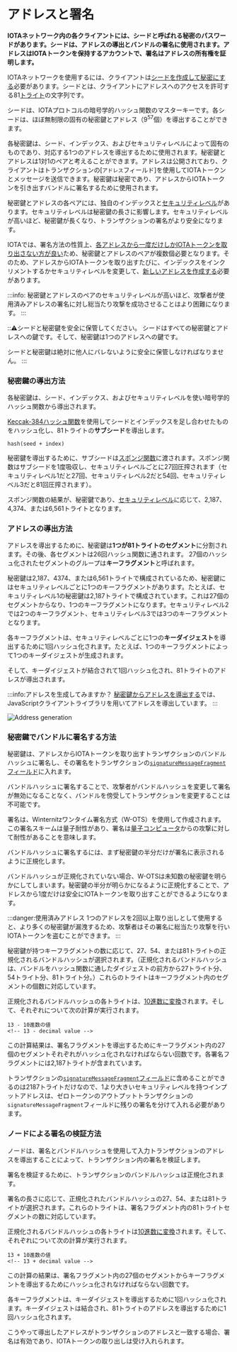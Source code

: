 # アドレスと署名
<!-- # Addresses and signatures -->

**IOTAネットワーク内の各クライアントには、シードと呼ばれる秘密のパスワードがあります。シードは、アドレスの導出とバンドルの署名に使用されます。アドレスはIOTAトークンを保持するアカウントで、署名はアドレスの所有権を証明します。**
<!-- **Each client in an IOTA network has a secret password called a seed, which is used to derive addresses and to sign bundles. Addresses are the accounts that hold IOTA tokens and signatures prove ownership of an address.** -->

IOTAネットワークを使用するには、クライアントは[シードを作成して秘密にする](root://getting-started/0.1/tutorials/get-started.md)必要があります。シードとは、クライアントにアドレスへのアクセスを許可する81[トライト](../references/tryte-alphabet.md)の文字列です。
<!-- To use an IOTA network, clients must [create a seed and keep it private](root://getting-started/0.1/tutorials/get-started.md). A seed is a string of 81 [trytes](../references/tryte-alphabet.md) that gives a client access to addresses. -->

シードは、IOTAプロトコルの暗号学的ハッシュ関数のマスターキーです。各シードは、ほぼ無制限の固有の秘密鍵とアドレス（9<sup>57</sup>個）を導出することができます。
<!-- Seeds are the master keys to the cryptographic hashing function in the IOTA protocol. Each seed can derive an almost unlimited number of unique private keys and addresses (9<sup>57</sup>). -->

各秘密鍵は、シード、インデックス、およびセキュリティレベルによって固有のものであり、対応する1つのアドレスを導出するために使用されます。秘密鍵とアドレスは1対1のペアと考えることができます。アドレスは公開されており、クライアントはトランザクションの[`アドレス`フィールド]を使用してIOTAトークンとメッセージを送信できます。秘密鍵は秘密であり、アドレスからIOTAトークンを引き出すバンドルに署名するために使用されます。
<!-- Each private key is unique to a seed, index, and security level, and can be used to derive one corresponding address. A private key and an address can be thought of as a pair. Addresses are public and clients can send IOTA tokens and messages to them using the [`address` field] of a transaction. A private key is private and is used to sign bundles that withdraw IOTA tokens from the address. -->

秘密鍵とアドレスの各ペアには、独自のインデックスと[セキュリティレベル](../references/security-levels.md)があります。セキュリティレベルは秘密鍵の長さに影響します。セキュリティレベルが高いほど、秘密鍵が長くなり、トランザクションの署名がより安全になります。
<!-- Each pair of private keys and addresses has its own index and [security level](../references/security-levels.md). The security level affects the length of the private key. The greater the security level, the longer the private key, and the more secure a transaction's signature. -->

IOTAでは、署名方法の性質上、[各アドレスから一度だけしかIOTAトークンを取り出さない方が良い](#address-reuse)ため、秘密鍵とアドレスのペアが複数個必要となります。そのため、アドレスからIOTAトークンを取り出すたびに、インデックスをインクリメントするかセキュリティレベルを変更して、[新しいアドレスを作成する](../how-to-guides/create-an-address.md)必要があります。
<!-- In IOTA, multiple pairs of private keys and addresses are needed because [each address can be withdrawn from (spent) only once](#address-reuse). So, each time you withdraw from an address, you must [create a new address](../how-to-guides/create-an-address.md) by either incrementing the index or changing the security level. -->

:::info:
秘密鍵とアドレスのペアのセキュリティレベルが高いほど、攻撃者が使用済みアドレスの署名に対し総当たり攻撃を成功させることはより困難になります。
:::
<!-- :::info: -->
<!-- The greater the security level of a private key and address pair, the more difficult it is for an attacker to brute force the signature of a spent address. -->
<!-- ::: -->

:::warning:シードと秘密鍵を安全に保管してください。
シードはすべての秘密鍵とアドレスへの鍵です。そして、秘密鍵は1つのアドレスへの鍵です。

シードと秘密鍵は絶対に他人にバレないように安全に保管しなければなりません。
:::
<!-- :::warning:Keep seeds and private keys secure -->
<!-- A seed is the key to all your private keys and addresses. And, a private key is the key to one address. -->
<!--  -->
<!-- You must keep your seeds and private keys secure. -->
<!-- ::: -->

### 秘密鍵の導出方法
<!-- ### How private keys are derived -->

各秘密鍵は、シード、インデックス、およびセキュリティレベルを使い暗号学的ハッシュ関数から導出されます。
<!-- Each private key is derived from a cryptographic hashing function that takes a seed, an index, and a security level. -->

[Keccak-384ハッシュ関数](https://keccak.team/keccak.html)を使用してシードとインデックスを足し合わせたものをハッシュ化し、81トライトの**サブシード**を導出します。
<!-- The seed and index are combined and hashed, using the [Keccak-384 hashing function](https://keccak.team/keccak.html) to derive an 81-tryte **subseed**: -->

    hash(seed + index)

秘密鍵を導出するために、サブシードは[スポンジ関数](https://en.wikipedia.org/wiki/Sponge_function)に渡されます。スポンジ関数はサブシードを1度吸収し、セキュリティレベルごとに27回圧搾されます（セキュリティレベル1だと27回、セキュリティレベル2だと54回、セキュリティレベル3だと81回圧搾されます）。
<!-- To derive a private key, the subseed is passed to a [cryptographic sponge function](https://en.wikipedia.org/wiki/Sponge_function), which absorbs it and squeezes it 27 times per security level. -->

スポンジ関数の結果が、秘密鍵であり、[セキュリティレベル](../references/security-levels.md)に応じて、2,187、4,374、または6,561トライトとなります。
<!-- The result of the sponge function is a private key that consists of 2,187, 4,374, or 6,561 trytes, depending on the [security level](../references/security-levels.md). -->

### アドレスの導出方法
<!-- ### How addresses are derived -->

アドレスを導出するために、秘密鍵は**1つが81トライトのセグメント**に分割されます。その後、各セグメントは26回ハッシュ関数に通されます。 27個のハッシュ化されたセグメントのグループは**キーフラグメント**と呼ばれます。
<!-- To derive an address, the private key is split into **81-tryte segments**. Then, each segment is hashed 26 times. A group of 27 hashed segments is called a **key fragment**. -->

秘密鍵は2,187、4374、または6,561トライトで構成されているため、秘密鍵にはセキュリティレベルごとに1つのキーフラグメントがあります。たとえば、セキュリティレベル1の秘密鍵は2,187トライトで構成されています。これは27個のセグメントからなり、1つのキーフラグメントになります。セキュリティレベル2では2つのキーフラグメント、セキュリティレベル3では3つのキーフラグメントとなります。
<!-- Because a private key consists of 2,187, 4,374, or 6,561 trytes, a private key has one key fragments for each security level. For example, a private key with security level 1 consists of 2,187 trytes, which is 27 segments, which results in one key fragment. -->

各キーフラグメントは、セキュリティレベルごとに1つの**キーダイジェスト**を導出するために1回ハッシュ化されます。たとえば、1つのキーフラグメントによって1つのキーダイジェストが生成されます。
<!-- Each key fragment is hashed once to derive one **key digest** for each security level. For example, one key fragment results in one key digest. -->

そして、キーダイジェストが結合されて1回ハッシュ化され、81トライトのアドレスが導出されます。
<!-- Then, the key digests are combined and hashed once to derive an 81-tryte address. -->

:::info:アドレスを生成してみますか？
[秘密鍵からアドレスを導出する](../how-to-guides/derive-addresses-from-private-keys.md)では、JavaScriptクライアントライブラリを用いてアドレスを導出しています。
:::
<!-- :::info:Want to try this out? -->
<!-- Use the JavaScript client library to [derive addresses from private keys](../how-to-guides/derive-addresses-from-private-keys.md). -->
<!-- ::: -->

![Address generation](../images/address-generation.png)

### 秘密鍵でバンドルに署名する方法
<!-- ### How private keys sign bundles -->

秘密鍵は、アドレスからIOTAトークンを取り出すトランザクションのバンドルハッシュに署名し、その署名をトランザクションの[`signatureMessageFragment`フィールド](../references/structure-of-a-transaction.md)に入れます。
<!-- Private keys sign the bundle hash of the transaction that withdraws from the address and put that signature in the [`signatureMessageFragment` field](../references/structure-of-a-transaction.md) of the transaction. -->

バンドルハッシュに署名することで、攻撃者がバンドルハッシュを変更して署名が無効になることなく、バンドルを傍受してトランザクションを変更することは不可能です。
<!-- By signing the bundle hash, it's impossible for attackers to intercept a bundle and change any transaction without changing the bundle hash and invalidating the signature. -->

署名は、Winternitzワンタイム署名方式（W-OTS）を使用して作成されます。この署名スキームは量子耐性があり、署名は[量子コンピュータ](https://en.wikipedia.org/wiki/Quantum_computing)からの攻撃に対して耐性があることを意味します。
<!-- Signatures are created using the Winternitz one-time signature scheme (W-OTS). This signature scheme is quantum resistant, meaning that signatures are resistant to attacks from [quantum computers](https://en.wikipedia.org/wiki/Quantum_computing). -->

バンドルハッシュに署名するには、まず秘密鍵の半分だけが署名に表示されるように正規化します。
<!-- To sign a bundle hash, first it's normalized to make sure that only half of the private key is revealed in the signature. -->

バンドルハッシュが正規化されていない場合、W-OTSは未知数の秘密鍵を明らかにしてしまいます。秘密鍵の半分が明らかになるように正規化することで、アドレスから1度だけは安全にIOTAトークンを取り出すことができるようになります。
<!-- If the bundle hash weren't normalized, the W-OTS would reveal an unknown amount of the private key. By revealing half of the private key, an address can safely be withdrawn from once. -->
<a id="address-reuse"></a>

:::danger:使用済みアドレス
1つのアドレスを2回以上取り出しとして使用すると、より多くの秘密鍵が漏洩するため、攻撃者はその署名に総当たり攻撃を行いIOTAトークンを盗むことができます。
:::
<!-- :::danger:Spent addresses -->
<!-- If an address is withdrawn from (spent) more than once, more of the private key is revealed, so an attacker could brute force its signature and steal the IOTA tokens. -->
<!-- ::: -->

秘密鍵が持つキーフラグメントの数に応じて、27、54、または81トライトの正規化されるバンドルハッシュが選択されます。（正規化されるバンドルハッシュは、バンドルをハッシュ関数に通したダイジェストの前方から27トライト分、54トライト分、81トライト分。）これらのトライトはキーフラグメント内のセグメントの個数に対応しています。
<!-- Depending on the number of key fragments that a private key has, 27, 54, or 81 trytes of the normalized bundle hash are selected. These trytes correspond to the number of segments in a key fragment. -->

正規化されるバンドルハッシュの各トライトは、[10進数に変換](../references/tryte-alphabet.md)されます。そして、それぞれについて次の計算が実行されます。
<!-- The selected trytes of the normalized bundle hash are [converted to their decimal values](../references/tryte-alphabet.md). Then, the following calculation is performed on each of them: -->

    13 - 10進数の値
    <!-- 13 - decimal value -->

この計算結果は、署名フラグメントを導出するためにキーフラグメント内の27個のセグメントそれぞれがハッシュ化されなければならない回数です。各署名フラグメントには2,187トライトが含まれています。
<!-- The result of this calculation is the number of times that each of the 27 segments in the key fragment must be hashed to derive the signature fragment. Each signature fragment contains 2,187 trytes. -->

トランザクションの[`signatureMessageFragment`フィールド](../references/structure-of-a-transaction.md)に含めることができるのは2187トライトだけなので、1より大きいセキュリティレベルを持つインプットアドレスは、ゼロトークンのアウトプットトランザクションの`signatureMessageFragment`フィールドに残りの署名を分けて入れる必要があります。
<!-- Because a transaction's [`signatureMessageFragment` field](../references/structure-of-a-transaction.md) can contain only 2187 trytes, any input address with a security level greater than 1 must fragment the rest of the signature over zero-value output transactions. -->

### ノードによる署名の検証方法
<!-- ### How nodes verify signatures -->

ノードは、署名とバンドルハッシュを使用して入力トランザクションのアドレスを導出することによって、トランザクション内の署名を検証します。
<!-- Nodes verify a signature in a transaction by using the signature and the bundle hash to find the address of the input transaction. -->

署名を検証するために、トランザクションのバンドルハッシュは正規化されます。
<!-- To verify a signature, the bundle hash of a transaction is normalized. -->

署名の長さに応じて、正規化されたバンドルハッシュの27、54、または81トライトが選択されます。これらのトライトは、署名フラグメント内の81トライトセグメントの数に対応しています。
<!-- Depending on the length of the signature, 27, 54, or 81 trytes of the normalized bundle hash are selected. These trytes correspond to the number of 81-tryte segments in a signature fragment. -->

正規化されるバンドルハッシュの各トライトは[10進数に変換](../references/tryte-alphabet.md)されます。そして、それぞれについて次の計算が実行されます。
<!-- The selected trytes of the normalized bundle hash are [converted to decimal values](../references/tryte-alphabet.md). Then, the following calculation is performed on each of them: -->

    13 + 10進数の値
    <!-- 13 + decimal value -->

この計算の結果は、署名フラグメント内の27個のセグメントからキーフラグメントを導出するためにハッシュ化されなければならない回数です。
<!-- The result of this calculation is the number of times that each of the 27 segments in the signature fragments must be hashed to derive the key fragments. -->

各キーフラグメントは、キーダイジェストを導出するために1回ハッシュ化されます。キーダイジェストは結合され、81トライトのアドレスを導出するために1回ハッシュ化されます。
<!-- Each key fragment is hashed once to derive the **key digests**, which are combined and hashed once to derive an 81-tryte address. -->

こうやって導出したアドレスがトランザクションのアドレスと一致する場合、署名は有効であり、IOTAトークンの取り出しは受け入れられます。
<!-- If the address matches the one in the transaction, the signature is valid and the withdrawal is accepted. -->

